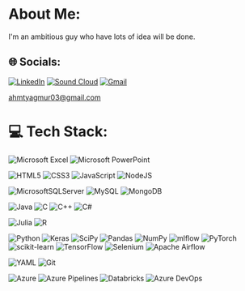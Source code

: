 #  About Me:
I'm an ambitious guy who have lots of idea will be done.


## 🌐 Socials:
[  ![LinkedIn](https://img.shields.io/badge/linkedin-%230077B5.svg?style=for-the-badge&logo=linkedin&logoColor=white)](https://www.linkedin.com/in/ahmet-yagmur/) 
[  ![Sound Cloud](https://img.shields.io/badge/sound%20cloud-FF5500?style=for-the-badge&logo=soundcloud&logoColor=white)](https://soundcloud.com/ahmet-ya-mur-449717761)
[![Gmail](https://img.shields.io/badge/Gmail-D14836?style=for-the-badge&logo=gmail&logoColor=white)](ahmtyagmur03@gmail.com) 

ahmtyagmur03@gmail.com

# 💻 Tech Stack:
  ![Microsoft Excel](https://img.shields.io/badge/Microsoft_Excel-217346?style=for-the-badge&logo=microsoft-excel&logoColor=white)  ![Microsoft PowerPoint](https://img.shields.io/badge/Microsoft_PowerPoint-B7472A?style=for-the-badge&logo=microsoft-powerpoint&logoColor=white)
  
  ![HTML5](https://img.shields.io/badge/html5-%23E34F26.svg?style=for-the-badge&logo=html5&logoColor=white)  ![CSS3](https://img.shields.io/badge/css3-%231572B6.svg?style=for-the-badge&logo=css3&logoColor=white)  ![JavaScript](https://img.shields.io/badge/javascript-%23323330.svg?style=for-the-badge&logo=javascript&logoColor=%23F7DF1E)   ![NodeJS](https://img.shields.io/badge/node.js-6DA55F?style=for-the-badge&logo=node.js&logoColor=white)  
  
  ![MicrosoftSQLServer](https://img.shields.io/badge/Microsoft%20SQL%20Server-CC2927?style=for-the-badge&logo=microsoft%20sql%20server&logoColor=white)
  ![MySQL](https://img.shields.io/badge/mysql-4479A1.svg?style=for-the-badge&logo=mysql&logoColor=white)   ![MongoDB](https://img.shields.io/badge/MongoDB-%234ea94b.svg?style=for-the-badge&logo=mongodb&logoColor=white)  
  
  
  ![Java](https://img.shields.io/badge/java-%23ED8B00.svg?style=for-the-badge&logo=openjdk&logoColor=white)   ![C](https://img.shields.io/badge/c-%2300599C.svg?style=for-the-badge&logo=c&logoColor=white)   ![C++](https://img.shields.io/badge/c++-%2300599C.svg?style=for-the-badge&logo=c%2B%2B&logoColor=white)  ![C#](https://img.shields.io/badge/c%23-%23239120.svg?style=for-the-badge&logo=c-sharp&logoColor=white)

![Julia](https://img.shields.io/badge/-Julia-9558B2?style=for-the-badge&logo=julia&logoColor=white)   ![R](https://img.shields.io/badge/r-%23276DC3.svg?style=for-the-badge&logo=r&logoColor=white)   
  
  ![Python](https://img.shields.io/badge/python-3670A0?style=for-the-badge&logo=python&logoColor=ffdd54)    ![Keras](https://img.shields.io/badge/Keras-%23D00000.svg?style=for-the-badge&logo=Keras&logoColor=white)     ![SciPy](https://img.shields.io/badge/SciPy-%230C55A5.svg?style=for-the-badge&logo=scipy&logoColor=%white)  ![Pandas](https://img.shields.io/badge/pandas-%23150458.svg?style=for-the-badge&logo=pandas&logoColor=white)   ![NumPy](https://img.shields.io/badge/numpy-%23013243.svg?style=for-the-badge&logo=numpy&logoColor=white) ![mlflow](https://img.shields.io/badge/mlflow-%23d9ead3.svg?style=for-the-badge&logo=numpy&logoColor=blue)  ![PyTorch](https://img.shields.io/badge/PyTorch-%23EE4C2C.svg?style=for-the-badge&logo=PyTorch&logoColor=white)  ![scikit-learn](https://img.shields.io/badge/scikit--learn-%23F7931E.svg?style=for-the-badge&logo=scikit-learn&logoColor=white)  ![TensorFlow](https://img.shields.io/badge/TensorFlow-%23FF6F00.svg?style=for-the-badge&logo=TensorFlow&logoColor=white)  ![Selenium](https://img.shields.io/badge/-selenium-%43B02A?style=for-the-badge&logo=selenium&logoColor=white)  ![Apache Airflow](https://img.shields.io/badge/Apache%20Airflow-017CEE?style=for-the-badge&logo=Apache%20Airflow&logoColor=white) 
  
  ![YAML](https://img.shields.io/badge/yaml-%23ffffff.svg?style=for-the-badge&logo=yaml&logoColor=151515)  ![Git](https://img.shields.io/badge/git-%23F05033.svg?style=for-the-badge&logo=git&logoColor=white)  
  
  ![Azure](https://img.shields.io/badge/azure-%230072C6.svg?style=for-the-badge&logo=microsoftazure&logoColor=white)   ![Azure Pipelines](https://a11ybadges.com/badge?logo=azurepipelines)  ![Databricks](https://a11ybadges.com/badge?logo=databricks)    ![Azure DevOps](https://a11ybadges.com/badge?logo=azuredevops)





